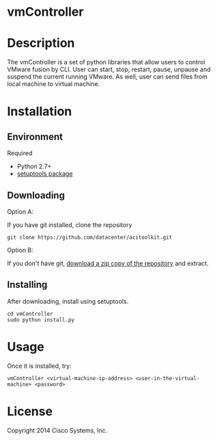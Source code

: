 vmController
====================

# Description

The vmController is a set of python libraries that allow users to control VMware fusion by CLI.
User can start, stop, restart, pause, unpause and suspend the current running VMware. As well, user can send files from local machine to virtual machine.


# Installation

## Environment

Required

* Python 2.7+
* [setuptools package](https://pypi.python.org/pypi/setuptools)

## Downloading

Option A:

If you have git installed, clone the repository

    git clone https://github.com/datacenter/acitoolkit.git

Option B:

If you don't have git, [download a zip copy of the repository](https://github.com/datacenter/vmController/archive/master.zip) and extract.


## Installing

After downloading, install using setuptools.

    cd vmController
    sudo python install.py

# Usage
Once it is installed, try:
 
    vmController <virtual-machine-ip-address> <user-in-the-virtual-machine> <password>

# License

Copyright 2014 Cisco Systems, Inc.
